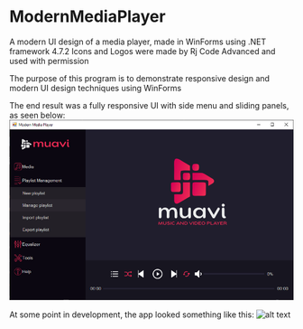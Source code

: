 # ModernMediaPlayer
A modern UI design of a media player, made in WinForms using .NET framework 4.7.2
Icons and Logos were made by Rj Code Advanced and used with permission

The purpose of this program is to demonstrate responsive design and modern UI design techniques using WinForms

The end result was a fully responsive UI with side menu and sliding panels, as seen below:
![alt text](https://raw.githubusercontent.com/StanciuMihai/ModernMediaPlayer/master/preview2.png)

At some point in development, the app looked something like this:
![alt text](https://raw.githubusercontent.com/StanciuMihai/ModernMediaPlayer/master/preview1.png)




